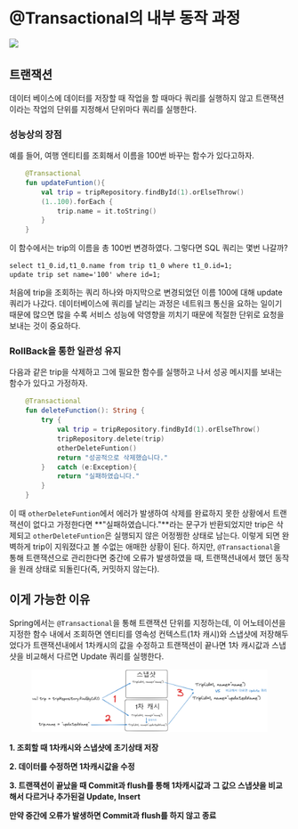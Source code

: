 # @Transactional의 내부 동작 과정

![](https://velog.velcdn.com/images/van1164/post/ec8daa55-8caf-42d3-b180-2cd520035422/image.png)

## 트랜잭션

데이터 베이스에 데이터를 저장할 때 작업을 할 때마다 쿼리를 실행하지 않고 트랜잭션이라는 작업의 단위를 지정해서 단위마다 쿼리를 실행한다.

### 성능상의 장점

예를 들어, 여행 엔티티를 조회해서 이름을 100번 바꾸는 함수가 있다고하자.

```kotlin
    @Transactional
    fun updateFuntion(){
        val trip = tripRepository.findById(1).orElseThrow()
        (1..100).forEach {
            trip.name = it.toString()
        }
    }
```

이 함수에서는 trip의 이름을 총 100번 변경하였다. 그렇다면 SQL 쿼리는 몇번 나갈까?

```
select t1_0.id,t1_0.name from trip t1_0 where t1_0.id=1;
update trip set name='100' where id=1;
```

처음에 trip을 조회하는 쿼리 하나와 마지막으로 변경되었던 이름 100에 대해 update쿼리가 나갔다. 데이터베이스에 쿼리를 날리는 과정은 네트워크 통신을 요하는 일이기 때문에 많으면 많을 수록 서비스 성능에 악영향을 끼치기 때문에 적절한 단위로 요청을 보내는 것이 중요하다.

### RollBack을 통한 일관성 유지

다음과 같은 trip을 삭제하고 그에 필요한 함수를 실행하고 나서 성공 메시지를 보내는 함수가 있다고 가정하자.

```kotlin
    @Transactional
    fun deleteFunction(): String {
        try {
            val trip = tripRepository.findById(1).orElseThrow()
            tripRepository.delete(trip)
            otherDeleteFuntion()
            return "성공적으로 삭제했습니다."
        }   catch (e:Exception){
            return "실패하였습니다."
        }
    }
```

이 때 `otherDeleteFuntion`에서 에러가 발생하여 삭제를 완료하지 못한 상황에서 트랜잭션이 없다고 가정한다면 \*\*"실패하였습니다."\*\*라는 문구가 반환되었지만 trip은 삭제되고 `otherDeleteFuntion`은 실행되지 않은 어정쩡한 상태로 남는다. 이렇게 되면 완벽하게 trip이 지워졌다고 볼 수없는 애매한 상황이 된다. 하지만, `@Transactional`을 통해 트랜잭션으로 관리한다면 중간에 오류가 발생하였을 때, 트랜잭션내에서 했던 동작을 원래 상태로 되돌린다(즉, 커밋하지 않는다).

## 이게 가능한 이유

Spring에서는 `@Transactional`을 통해 트랜잭션 단위를 지정하는데, 이 어노테이션을 지정한 함수 내에서 조회하면 엔티티를 영속성 컨텍스트(1차 캐시)와 스냅샷에 저장해두었다가 트랜잭션내에서 1차캐시의 값을 수정하고 트랜잭션이 끝나면 1차 캐시값과 스냅샷을 비교해서 다르면 Update 쿼리를 실행한다.&#x20;

<figure><img src="../../../.gitbook/assets/image (1) (1).png" alt=""><figcaption></figcaption></figure>

**1. 조회할 때 1차캐시와 스냅샷에 초기상태 저장**

**2. 데이터를 수정하면 1차캐시값을 수정**

**3. 트랜잭션이 끝났을 때 Commit과 flush를 통해 1차캐시값과 그 값으 스냅샷을 비교해서 다르거나 추가된걸 Update, Insert**

**만약 중간에 오류가 발생하면 Commit과 flush를 하지 않고 종료**
